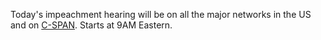 Today's impeachment hearing will be on all the major networks in the US and on <a href="https://www.c-span.org/video/?466134-1/impeachment-hearing-william-taylor-george-kent">C-SPAN</a>. Starts at 9AM Eastern.
